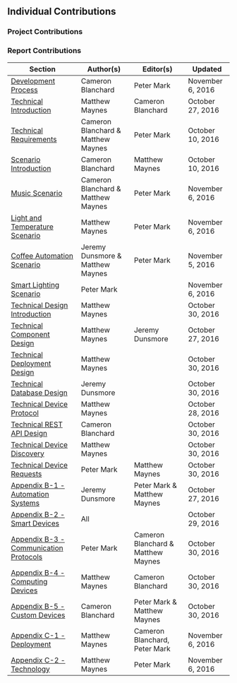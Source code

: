 ## Individual Contributions

### Project Contributions

### Report Contributions

| Section                                          | Author(s)                                                       | Editor(s)                            | Updated          |
| ------------------------------------------------ | ------------------------------------| ------------------------------------ | ---------------- |
| [Development Process](#section-2-3)              | Cameron Blanchard                   | Peter Mark                           | November 6, 2016 |
| [Technical Introduction](#section-3-1-1)         | Matthew Maynes                      | Cameron Blanchard                    | October 27, 2016 |
| [Technical Requirements](#section-3-2)           | Cameron Blanchard & Matthew Maynes  | Peter Mark                           | October 10, 2016 |
| [Scenario Introduction](#section-3-3-0)          | Cameron Blanchard                   | Matthew Maynes                       | October 10, 2016 |
| [Music Scenario](#section-3-3-1)                 | Cameron Blanchard & Matthew Maynes  | Peter Mark                           | November 6, 2016 |
| [Light and Temperature Scenario](#section-3-3-2) | Matthew Maynes                      | Peter Mark                           | November 6, 2016 |
| [Coffee Automation Scenario](#section-3-3-3)     | Jeremy Dunsmore & Matthew Maynes    | Peter Mark                           | November 5, 2016 |
| [Smart Lighting Scenario](#section-3-3-4)        | Peter Mark                          |                                      | November 6, 2016 |
| [Technical Design Introduction](#section-3-4-1)  | Matthew Maynes                      |                                      | October 30, 2016 |
| [Technical Component Design](#section-3-4-2)     | Matthew Maynes                      | Jeremy Dunsmore                      | October 27, 2016 |
| [Technical Deployment Design](#section-3-4-3)    | Matthew Maynes                      |                                      | October 30, 2016 |
| [Technical Database Design](#section-3-4-4)      | Jeremy Dunsmore                     |                                      | October 30, 2016 |
| [Technical Device Protocol](#section-3-4-5)      | Matthew Maynes                      |                                      | October 28, 2016 |
| [Technical REST API Design](#section-3-4-6)      | Cameron Blanchard                   |                                      | October 30, 2016 |
| [Technical Device Discovery](#section-3-4-7)     | Matthew Maynes                      |                                      | October 30, 2016 |
| [Technical Device Requests](#section-3-4-8)      | Peter Mark                          | Matthew Maynes                       | October 30, 2016 |
| [Appendix B-1 - Automation Systems](#B-1)        | Jeremy Dunsmore                     | Peter Mark & Matthew Maynes          | October 27, 2016 |
| [Appendix B-2 - Smart Devices](#B-2)             | All                                 |                                      | October 29, 2016 |
| [Appendix B-3 - Communication Protocols](#B-3)   | Peter Mark                          | Cameron Blanchard & Matthew Maynes   | October 30, 2016 |
| [Appendix B-4 - Computing Devices](#B-4)         | Matthew Maynes                      | Cameron Blanchard                    | October 30, 2016 |
| [Appendix B-5 - Custom Devices](#B-5)            | Cameron Blanchard                   | Peter Mark & Matthew Maynes          | October 30, 2016 |
| [Appendix C-1 - Deployment](#C-1)                | Matthew Maynes                      | Cameron Blanchard, Peter Mark        | November 6, 2016 |
| [Appendix C-2 - Technology](#C-2)                | Matthew Maynes                      | Peter Mark                           | November 6, 2016 |






